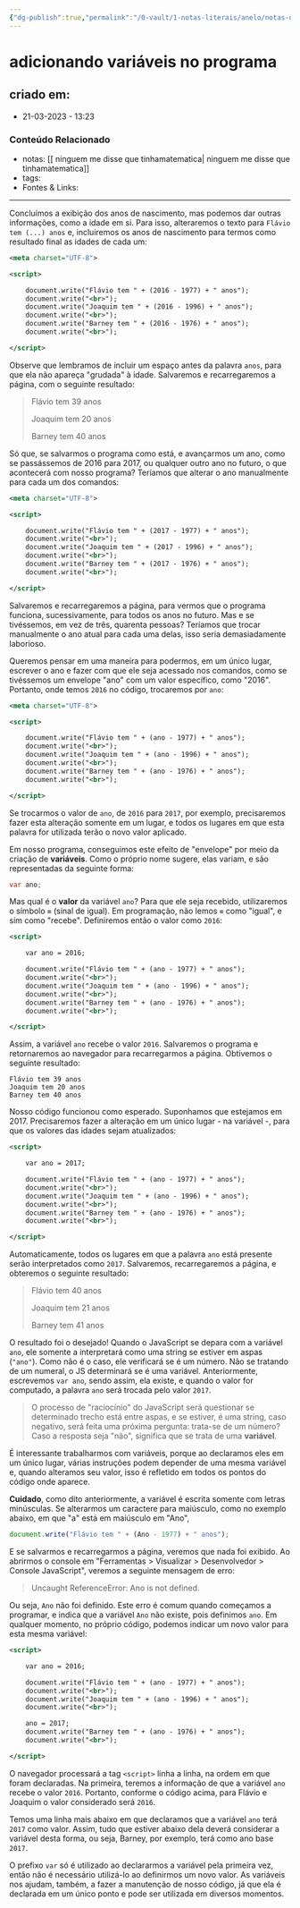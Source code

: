 ```yaml
---
{"dg-publish":true,"permalink":"/0-vault/1-notas-literais/anelo/notas-de-estudo/javascript-1/adicionando-variaveis-no-programa/","dgHomeLink":true,"dgShowLocalGraph":true,"dgShowFileTree":true,"dgEnableSearch":true,"noteIcon":""}
---
```


# adicionando variáveis no programa

## criado em: 
-  21-03-2023 - 13:23

### Conteúdo Relacionado
- notas: [[ ninguem me disse que tinhamatematica\| ninguem me disse que tinhamatematica]]
- tags: 
- Fontes & Links: 

---

Concluímos a exibição dos anos de nascimento, mas podemos dar outras informações, como a idade em si. Para isso, alteraremos o texto para `Flávio tem (...) anos` e, incluiremos os anos de nascimento para termos como resultado final as idades de cada um:

```xml
<meta charset="UTF-8">

<script>

    document.write("Flávio tem " + (2016 - 1977) + " anos");
    document.write("<br>");
    document.write("Joaquim tem " + (2016 - 1996) + " anos");
    document.write("<br>");
    document.write("Barney tem " + (2016 - 1976) + " anos");
    document.write("<br>");

</script>
```

Observe que lembramos de incluir um espaço antes da palavra `anos`, para que ela não apareça "grudada" à idade. Salvaremos e recarregaremos a página, com o seguinte resultado:

> Flávio tem 39 anos
> 
> Joaquim tem 20 anos
> 
> Barney tem 40 anos

Só que, se salvarmos o programa como está, e avançarmos um ano, como se passássemos de 2016 para 2017, ou qualquer outro ano no futuro, o que acontecerá com nosso programa? Teríamos que alterar o ano manualmente para cada um dos comandos:

```xml
<meta charset="UTF-8">

<script>

    document.write("Flávio tem " + (2017 - 1977) + " anos");
    document.write("<br>");
    document.write("Joaquim tem " + (2017 - 1996) + " anos");
    document.write("<br>");
    document.write("Barney tem " + (2017 - 1976) + " anos");
    document.write("<br>");

</script>
```

Salvaremos e recarregaremos a página, para vermos que o programa funciona, sucessivamente, para todos os anos no futuro. Mas e se tivéssemos, em vez de três, quarenta pessoas? Teríamos que trocar manualmente o ano atual para cada uma delas, isso seria demasiadamente laborioso.

Queremos pensar em uma maneira para podermos, em um único lugar, escrever o ano e fazer com que ele seja acessado nos comandos, como se tivéssemos um envelope "ano" com um valor específico, como "2016". Portanto, onde temos `2016` no código, trocaremos por `ano`:

```xml
<meta charset="UTF-8">

<script>

    document.write("Flávio tem " + (ano - 1977) + " anos");
    document.write("<br>");
    document.write("Joaquim tem " + (ano - 1996) + " anos");
    document.write("<br>");
    document.write("Barney tem " + (ano - 1976) + " anos");
    document.write("<br>");

</script>
```

Se trocarmos o valor de `ano`, de `2016` para `2017`, por exemplo, precisaremos fazer esta alteração somente em um lugar, e todos os lugares em que esta palavra for utilizada terão o novo valor aplicado.

Em nosso programa, conseguimos este efeito de "envelope" por meio da criação de **variáveis**. Como o próprio nome sugere, elas variam, e são representadas da seguinte forma:

```csharp
var ano;
```

Mas qual é o **valor** da variável `ano`? Para que ele seja recebido, utilizaremos o símbolo **`=`** (sinal de igual). Em programação, não lemos **`=`** como "igual", e sim como "recebe". Definiremos então o valor como `2016`:

```xml
<script>

    var ano = 2016;

    document.write("Flávio tem " + (ano - 1977) + " anos");
    document.write("<br>");
    document.write("Joaquim tem " + (ano - 1996) + " anos");
    document.write("<br>");
    document.write("Barney tem " + (ano - 1976) + " anos");
    document.write("<br>");

</script>
```

Assim, a variável `ano` recebe o valor `2016`. Salvaremos o programa e retornaremos ao navegador para recarregarmos a página. Obtivemos o seguinte resultado:

```undefined
Flávio tem 39 anos
Joaquim tem 20 anos
Barney tem 40 anos
```

Nosso código funcionou como esperado. Suponhamos que estejamos em 2017. Precisaremos fazer a alteração em um único lugar - na variável -, para que os valores das idades sejam atualizados:

```xml
<script>

    var ano = 2017;

    document.write("Flávio tem " + (ano - 1977) + " anos");
    document.write("<br>");
    document.write("Joaquim tem " + (ano - 1996) + " anos");
    document.write("<br>");
    document.write("Barney tem " + (ano - 1976) + " anos");
    document.write("<br>");

</script>
```

Automaticamente, todos os lugares em que a palavra `ano` está presente serão interpretados como `2017`. Salvaremos, recarregaremos a página, e obteremos o seguinte resultado:

> Flávio tem 40 anos
> 
> Joaquim tem 21 anos
> 
> Barney tem 41 anos

O resultado foi o desejado! Quando o JavaScript se depara com a variável `ano`, ele somente a interpretará como uma string se estiver em aspas (`"ano"`). Como não é o caso, ele verificará se é um número. Não se tratando de um numeral, o JS determinará se é uma variável. Anteriormente, escrevemos `var ano`, sendo assim, ela existe, e quando o valor for computado, a palavra `ano` será trocada pelo valor `2017`.

> O processo de "raciocínio" do JavaScript será questionar se determinado trecho está entre aspas, e se estiver, é uma string, caso negativo, será feita uma próxima pergunta: trata-se de um número? Caso a resposta seja "não", significa que se trata de uma **variável**.

É interessante trabalharmos com variáveis, porque ao declaramos eles em um único lugar, várias instruções podem depender de uma mesma variável e, quando alteramos seu valor, isso é refletido em todos os pontos do código onde aparece.

**Cuidado**, como dito anteriormente, a variável é escrita somente com letras minúsculas. Se alterarmos um caractere para maiúsculo, como no exemplo abaixo, em que "a" está em maiúsculo em "Ano",

```javascript
document.write("Flávio tem " + (Ano - 1977) + " anos");
```

E se salvarmos e recarregarmos a página, veremos que nada foi exibido. Ao abrirmos o console em "Ferramentas > Visualizar > Desenvolvedor > Console JavaScript", veremos a seguinte mensagem de erro:

> Uncaught ReferenceError: Ano is not defined.

Ou seja, `Ano` não foi definido. Este erro é comum quando começamos a programar, e indica que a variável `Ano` não existe, pois definimos `ano`. Em qualquer momento, no próprio código, podemos indicar um novo valor para esta mesma variável:

```xml
<script>

    var ano = 2016;

    document.write("Flávio tem " + (ano - 1977) + " anos");
    document.write("<br>");
    document.write("Joaquim tem " + (ano - 1996) + " anos");
    document.write("<br>");

    ano = 2017;
    document.write("Barney tem " + (ano - 1976) + " anos");
    document.write("<br>");

</script>
```

O navegador processará a tag `<script>` linha a linha, na ordem em que foram declaradas. Na primeira, teremos a informação de que a variável `ano` recebe o valor `2016`. Portanto, conforme o código acima, para Flávio e Joaquim o valor considerado será `2016`.

Temos uma linha mais abaixo em que declaramos que a variável `ano` terá `2017` como valor. Assim, tudo que estiver abaixo dela deverá considerar a variável desta forma, ou seja, Barney, por exemplo, terá como ano base `2017`.

O prefixo `var` só é utilizado ao declararmos a variável pela primeira vez, então não é necessário utilizá-lo ao definirmos um novo valor. As variáveis nos ajudam, também, a fazer a manutenção de nosso código, já que ela é declarada em um único ponto e pode ser utilizada em diversos momentos.